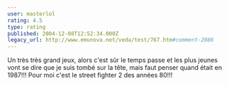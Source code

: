```yaml
---
user: masterlol
rating: 4.5
type: rating
published: 2004-12-08T12:52:34.000Z
legacy_url: http://www.emunova.net/veda/test/767.htm#comment-2086
---
```

Un très très grand jeux, alors c'est sûr le temps passe et les plus jeunes vont se dire que je suis tombé sur la tête, mais faut penser quand était en 1987!!! Pour moi c'est le street fighter 2 des années 80!!!